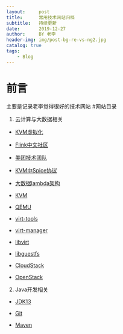 ```yaml
---
layout:     post
title:      常用技术网站归档
subtitle:   持续更新
date:       2019-12-27
author:     BY 老李
header-img: img/post-bg-re-vs-ng2.jpg
catalog: true
tags:
    - Blog
---
```


# 前言
主要是记录老李觉得很好的技术网站
#网站目录
1. 云计算与大数据相关

  - [KVM虚拟化](http://www.linux-kvm.org/)

  - [Flink中文社区](https://ververica.cn/)

  - [美团技术团队](https://tech.meituan.com/)

  - [KVM中Spice协议](http://www.linux-kvm.org/page/SPICE)

  - [大数据lambda架构](http://lambda-architecture.net/)

  - [KVM](http://www.linux-kvm.org/page/Main_Page)

  - [QEMU](https://www.qemu.org/)

  - [virt-tools](https://planet.virt-tools.org/)

  - [virt-manager](https://virt-manager.org/)

  - [libvirt](https://libvirt.org/)

  - [libguestfs](http://libguestfs.org/)

  - [CloudStack](http://docs.cloudstack.apache.org/)

  - [OpenStack](https://docs.openstack.org/devstack/latest/)

2. Java开发相关

 - [JDK13](https://docs.oracle.com/en/java/javase/13/)

 - [Git](https://git-scm.com/book/en/v2/Getting-Started-Installing-Git)

 - [Maven](https://maven.apache.org/install.html)
